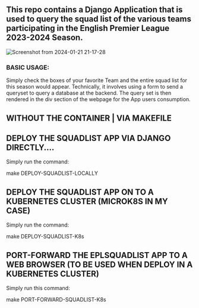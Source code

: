 ## This repo contains a Django Application that is used to query the squad list of the various teams participating in the English Premier League 2023-2024 Season.

![Screenshot from 2024-01-21 21-17-28](https://github.com/nugowe/EPLPlayerListTable/assets/25004712/848e0848-6c03-4e3e-9a62-6658881402a6)

### BASIC USAGE:
Simply check the boxes of your favorite Team and the entire squad list for this season would appear. Technically, it involves using a form to send a queryset to query a database at the backend. The query set is then rendered in the div section of the webpage for the App users consumption.

## WITHOUT THE CONTAINER  | VIA MAKEFILE

## DEPLOY THE SQUADLIST APP VIA DJANGO DIRECTLY....

Simply run the command:

make DEPLOY-SQUADLIST-LOCALLY

## DEPLOY THE SQUADLIST APP ON TO A KUBERNETES CLUSTER (MICROK8S IN MY CASE)

Simply run the command:

make DEPLOY-SQUADLIST-K8s


## PORT-FORWARD THE EPLSQUADLIST APP TO A WEB BROWSER (TO BE USED WHEN DEPLOY IN A KUBERNETES CLUSTER)

Simply run this command:

make PORT-FORWARD-SQUADLIST-K8s
